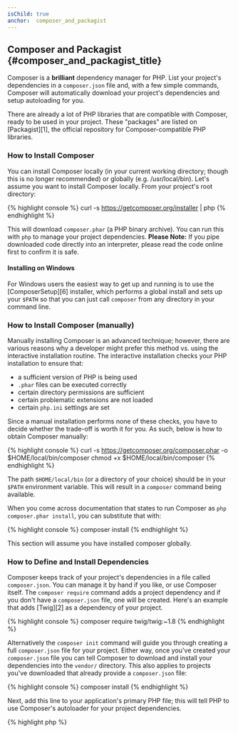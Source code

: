 ```yaml
---
isChild: true
anchor:  composer_and_packagist
---
```


## Composer and Packagist {#composer_and_packagist_title}

Composer is a **brilliant** dependency manager for PHP. List your project's dependencies in a `composer.json` file and,
with a few simple commands, Composer will automatically download your project's dependencies and setup autoloading for
you.

There are already a lot of PHP libraries that are compatible with Composer, ready to be used in your project. These
"packages" are listed on [Packagist][1], the official repository for Composer-compatible PHP libraries.

### How to Install Composer

You can install Composer locally (in your current working directory; though this is no longer recommended) or globally
(e.g. /usr/local/bin). Let's assume you want to install Composer locally. From your project's root directory:

{% highlight console %}
curl -s https://getcomposer.org/installer | php
{% endhighlight %}

This will download `composer.phar` (a PHP binary archive). You can run this with `php` to manage your project
dependencies. <strong>Please Note:</strong> If you pipe downloaded code directly into an interpreter, please read the
code online first to confirm it is safe.

#### Installing on Windows
For Windows users the easiest way to get up and running is to use the [ComposerSetup][6] installer, which performs a
global install and sets up your `$PATH` so that you can just call `composer` from any directory in your command line.

### How to Install Composer (manually)

Manually installing Composer is an advanced technique; however, there are various reasons why a developer might prefer
this method vs. using the interactive installation routine. The interactive installation checks your PHP installation
to ensure that:

- a sufficient version of PHP is being used
- `.phar` files can be executed correctly
- certain directory permissions are sufficient
- certain problematic extensions are not loaded
- certain `php.ini` settings are set

Since a manual installation performs none of these checks, you have to decide whether the trade-off is worth it for
you. As such, below is how to obtain Composer manually:

{% highlight console %}
curl -s https://getcomposer.org/composer.phar -o $HOME/local/bin/composer
chmod +x $HOME/local/bin/composer
{% endhighlight %}

The path `$HOME/local/bin` (or a directory of your choice) should be in your `$PATH` environment variable. This will
result in a `composer` command being available.

When you come across documentation that states to run Composer as `php composer.phar install`, you can substitute that
with:

{% highlight console %}
composer install
{% endhighlight %}

This section will assume you have installed composer globally.

### How to Define and Install Dependencies

Composer keeps track of your project's dependencies in a file called `composer.json`. You can manage it by hand if you
like, or use Composer itself. The `composer require` command adds a project dependency and if you don't have a
`composer.json` file, one will be created. Here's an example that adds [Twig][2] as a dependency of your project.

{% highlight console %}
composer require twig/twig:~1.8
{% endhighlight %}

Alternatively the `composer init` command will guide you through creating a full `composer.json` file for your project.
Either way, once you've created your `composer.json` file you can tell Composer to download and install your
dependencies into the `vendor/` directory. This also applies to projects you've downloaded that already provide a
`composer.json` file:

{% highlight console %}
composer install
{% endhighlight %}

Next, add this line to your application's primary PHP file; this will tell PHP to use Composer's autoloader for your
project dependencies.

{% highlight php %}
<?php
require 'vendor/autoload.php';
{% endhighlight %}

Now you can use your project dependencies, and they'll be autoloaded on demand.

### Updating your dependencies

Composer creates a file called `composer.lock` which stores the exact version of each package it downloaded when you
first ran `php composer.phar install`. If you share your project with other coders and the `composer.lock` file is
part of your distribution, when they run `php composer.phar install` they'll get the same versions as you. To update
your dependencies, run `php composer.phar update`.

This is most useful when you define your version requirements flexibly. For instance a version requirement of `~1.8`
means "anything newer than `1.8.0`, but less than `2.0.x-dev`". You can also use the `*` wildcard as in `1.8.*`. Now
Composer's `php composer.phar update` command will upgrade all your dependencies to the newest version that fits the
restrictions you define.

### Update Notifications

To receive notifications about new version releases you can sign up for [VersionEye][3], a web service that can monitor
your GitHub and BitBucket accounts for `composer.json` files and send emails with new package releases.

### Checking your dependencies for security issues

The [Security Advisories Checker][4] is a web service and a command-line tool, both will examine your `composer.lock`
file and tell you if you need to update any of your dependencies.

* [Learn about Composer][5]


[1]: http://packagist.org/
[2]: http://twig.sensiolabs.org
[3]: https://www.versioneye.com/
[4]: https://security.sensiolabs.org/
[5]: http://getcomposer.org/doc/00-intro.md
[6]: https://getcomposer.org/Composer-Setup.exe
